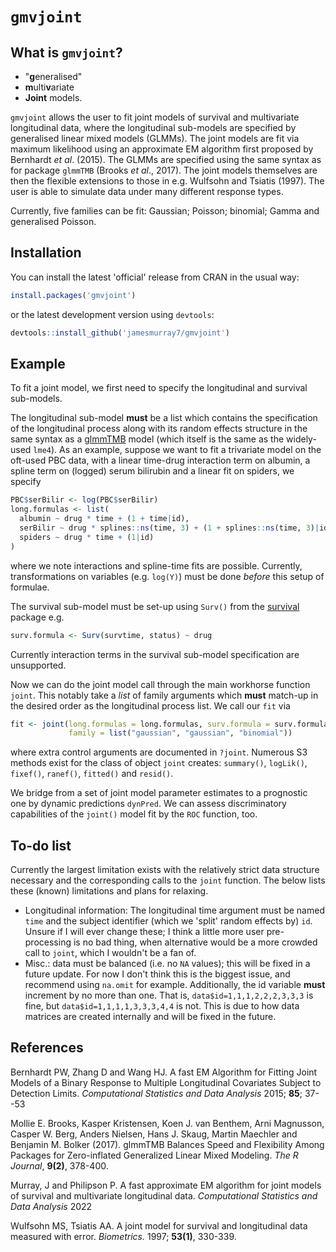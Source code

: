 # `gmvjoint`

## What is `gmvjoint`?

* "**g**eneralised"
* **m**ulti**v**ariate
* **Joint** models.


`gmvjoint` allows the user to fit joint models of survival and multivariate longitudinal data, where the 
longitudinal sub-models are specified by generalised linear mixed models (GLMMs). The joint models 
are fit via maximum likelihood using an approximate EM algorithm first proposed by Bernhardt *et
al*. (2015). The GLMMs are specified using the same syntax as for package `glmmTMB` (Brooks *et
al*., 2017). The joint models themselves are then the  flexible extensions to those in e.g.
Wulfsohn and Tsiatis (1997). The user is able to simulate data under many different response
types.

Currently, five families can be fit: Gaussian; Poisson; binomial; Gamma and generalised Poisson. 

## Installation
You can install the latest 'official' release from CRAN in the usual way: 
```r
install.packages('gmvjoint')
```

or the latest development version using `devtools`: 
```r
devtools::install_github('jamesmurray7/gmvjoint')
``` 

## Example
To fit a joint model, we first need to specify the longitudinal and survival sub-models. 

The longitudinal sub-model **must** be a list which contains the specification of the longitudinal process along with its random effects structure 
in the same syntax as a [glmmTMB](https://cran.r-project.org/package=glmmTMB) model (which itself is the same as the widely-used `lme4`). 
As an example, suppose we want to fit a trivariate model on the oft-used PBC data, with a linear time-drug interaction term on albumin, a spline term on
(logged) serum bilirubin and a linear fit on spiders, we specify
```r
PBC$serBilir <- log(PBC$serBilir)
long.formulas <- list(
  albumin ~ drug * time + (1 + time|id),
  serBilir ~ drug * splines::ns(time, 3) + (1 + splines::ns(time, 3)|id),
  spiders ~ drug * time + (1|id)
)
```
where we note interactions and spline-time fits are possible. Currently, transformations on variables (e.g. `log(Y)`) must be done *before* this setup of formulae. 

The survival sub-model must be set-up using `Surv()` from the [survival](https://cran.r-project.org/package=survival) package e.g.
```r
surv.formula <- Surv(survtime, status) ~ drug
```
Currently interaction terms in the survival sub-model specification are unsupported. 

Now we can do the joint model call through the main workhorse function `joint`. This notably take a *list* of family arguments which **must** match-up in the desired order as the longitudinal process
list. We call our `fit` via
```r
fit <- joint(long.formulas = long.formulas, surv.formula = surv.formula, data = PBC, 
             family = list("gaussian", "gaussian", "binomial"))
```
where extra control arguments are documented in `?joint`. Numerous S3 methods exist for the class of object `joint` creates: `summary()`, `logLik()`, `fixef()`, `ranef()`, `fitted()` and `resid()`. 

We bridge from a set of joint model parameter estimates to a prognostic one by dynamic predictions `dynPred`. We can assess discriminatory capabilities of the `joint()` model fit by the `ROC` function, too.

## To-do list
Currently the largest limitation exists with the relatively strict data structure necessary and the corresponding calls to the `joint` function. The below lists these (known) limitations and plans for relaxing.

* Longitudinal information: The longitudinal time argument must be named `time` and the subject identifier (which we 'split' random effects by) `id`. Unsure if I will ever change these; I think a little more user pre-processing is no bad thing, when alternative would be a more crowded call to `joint`, which I wouldn't be a fan of.
* Misc.: data must be balanced (i.e. no `NA` values); this will be fixed in a future update. For now I don't think this is the biggest issue, and recommend using `na.omit` for example. Additionally, the id variable __must__ increment by no more than one. That is, `data$id=1,1,1,2,2,2,3,3,3` is fine, but `data$id=1,1,1,1,3,3,3,4,4` is not. This is due to how data matrices are created internally and will be fixed in the future. 

## References

Bernhardt PW, Zhang D and Wang HJ. A fast EM Algorithm for Fitting Joint Models of a Binary 
Response to Multiple Longitudinal Covariates Subject to Detection Limits. 
*Computational Statistics and Data Analysis* 2015; **85**; 37--53

Mollie E. Brooks, Kasper Kristensen, Koen J. van Benthem, Arni Magnusson, Casper W. Berg, Anders
Nielsen, Hans J. Skaug, Martin Maechler and Benjamin M. Bolker (2017). glmmTMB Balances Speed and
Flexibility Among Packages for Zero-inflated Generalized Linear Mixed Modeling. 
*The R Journal*, **9(2)**, 378-400.

Murray, J and Philipson P. A fast approximate EM algorithm for joint models of survival and
multivariate longitudinal data. *Computational Statistics and Data Analysis* 2022

Wulfsohn MS, Tsiatis AA. A joint model for survival and longitudinal data
measured with error. *Biometrics.* 1997; **53(1)**, 330-339.

